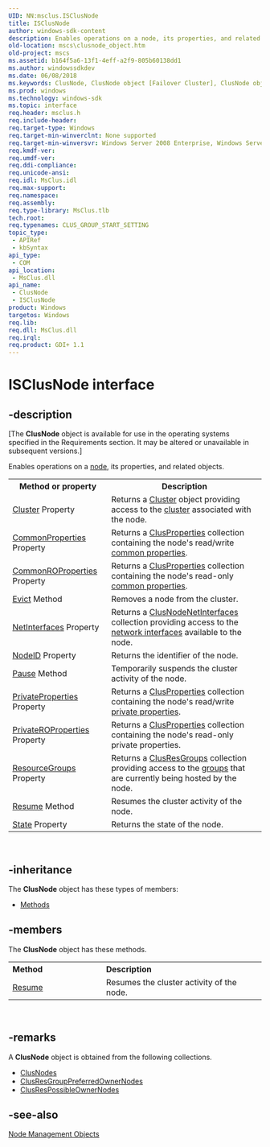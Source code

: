 ```yaml
---
UID: NN:msclus.ISClusNode
title: ISClusNode
author: windows-sdk-content
description: Enables operations on a node, its properties, and related objects.
old-location: mscs\clusnode_object.htm
old-project: mscs
ms.assetid: b164f5a6-13f1-4eff-a2f9-805b60138dd1
ms.author: windowssdkdev
ms.date: 06/08/2018
ms.keywords: ClusNode, ClusNode object [Failover Cluster], ClusNode object [Failover Cluster],described, ISClusNode, _wolf_clusnode_object, msclus/ClusNode, mscs.clusnode_object
ms.prod: windows
ms.technology: windows-sdk
ms.topic: interface
req.header: msclus.h
req.include-header: 
req.target-type: Windows
req.target-min-winverclnt: None supported
req.target-min-winversvr: Windows Server 2008 Enterprise, Windows Server 2008 Datacenter
req.kmdf-ver: 
req.umdf-ver: 
req.ddi-compliance: 
req.unicode-ansi: 
req.idl: MsClus.idl
req.max-support: 
req.namespace: 
req.assembly: 
req.type-library: MsClus.tlb
tech.root: 
req.typenames: CLUS_GROUP_START_SETTING
topic_type:
 - APIRef
 - kbSyntax
api_type:
 - COM
api_location:
 - MsClus.dll
api_name:
 - ClusNode
 - ISClusNode
product: Windows
targetos: Windows
req.lib: 
req.dll: MsClus.dll
req.irql: 
req.product: GDI+ 1.1
---
```


# ISClusNode interface


## -description


<p class="CCE_Message">[The <b>ClusNode</b> object is 
    available for use in the operating systems specified in the Requirements section. It may be altered or unavailable in 
    subsequent versions.]

Enables operations on a 
    <a href="https://msdn.microsoft.com/4381e378-7bf2-4dbc-b56e-3fed33193d32">node</a>, its properties, and related objects.
<table>
<tr>
<th>Method or property</th>
<th>Description</th>
</tr>
<tr>
<td>
<a href="https://msdn.microsoft.com/library/windows/hardware/dn922625">Cluster</a> Property</td>
<td>Returns a <a href="https://msdn.microsoft.com/library/windows/hardware/dn922625">Cluster</a> object providing access to the 
      <a href="https://msdn.microsoft.com/library/windows/hardware/dn922625">cluster</a> associated with the node.</td>
</tr>
<tr>
<td>
<a href="https://msdn.microsoft.com/976be45f-39dd-46ee-b558-026afa129b21">CommonProperties</a> Property</td>
<td>Returns a <a href="https://msdn.microsoft.com/b117b0eb-e188-4514-8e11-9acca1303e8f">ClusProperties</a> collection 
      containing the node's read/write <a href="https://msdn.microsoft.com/5341d390-69dd-4e84-a443-f35a4b6c0bab">common properties</a>.</td>
</tr>
<tr>
<td>
<a href="https://msdn.microsoft.com/c7bb2e51-81da-4848-9c0b-42ab711a5c62">CommonROProperties</a> Property</td>
<td>Returns a <a href="https://msdn.microsoft.com/b117b0eb-e188-4514-8e11-9acca1303e8f">ClusProperties</a> collection 
      containing the node's read-only 
      <a href="https://msdn.microsoft.com/5341d390-69dd-4e84-a443-f35a4b6c0bab">common properties</a>.</td>
</tr>
<tr>
<td>
<a href="https://msdn.microsoft.com/e65a230e-3931-4e1a-b80d-3fd2499d330c">Evict</a> Method</td>
<td>Removes a node from the cluster.</td>
</tr>
<tr>
<td>
<a href="https://msdn.microsoft.com/98799b21-6646-430c-8194-debc7985fa9d">NetInterfaces</a> Property</td>
<td>Returns a 
      <a href="https://msdn.microsoft.com/d40bd8bd-b822-4069-bc9c-b7fefc66c8d0">ClusNodeNetInterfaces</a> collection 
      providing access to the <a href="https://msdn.microsoft.com/cc0cbbc3-e342-483e-9c94-4ee43f4d588d">network interfaces</a> available 
      to the node.</td>
</tr>
<tr>
<td>
<a href="https://msdn.microsoft.com/8ef68a5e-e7a0-4b32-8649-4fd194520ea6">NodeID</a> Property</td>
<td>Returns the identifier of the node.</td>
</tr>
<tr>
<td>
<a href="https://msdn.microsoft.com/library/windows/hardware/hh451189">Pause</a> Method</td>
<td>Temporarily suspends the cluster activity of the node.</td>
</tr>
<tr>
<td>
<a href="https://msdn.microsoft.com/33520afe-ec3e-41dc-ad16-aaee4f5394aa">PrivateProperties</a> Property</td>
<td>Returns a <a href="https://msdn.microsoft.com/b117b0eb-e188-4514-8e11-9acca1303e8f">ClusProperties</a> collection 
      containing the node's read/write 
      <a href="https://msdn.microsoft.com/a1dee11c-f1fe-4509-a40a-a58c4b8999ef">private properties</a>.</td>
</tr>
<tr>
<td>
<a href="https://msdn.microsoft.com/146471dd-49f9-442c-a888-148fd86c4050">PrivateROProperties</a> Property</td>
<td>Returns a <a href="https://msdn.microsoft.com/b117b0eb-e188-4514-8e11-9acca1303e8f">ClusProperties</a> collection 
      containing the node's read-only private properties.</td>
</tr>
<tr>
<td>
<a href="https://msdn.microsoft.com/45eae46b-54d2-4945-aab1-8b471df64881">ResourceGroups</a> Property</td>
<td>Returns a <a href="https://msdn.microsoft.com/7411d5f9-15c0-4c03-9128-c6b636979a50">ClusResGroups</a> collection 
      providing access to the <a href="https://msdn.microsoft.com/1e0680ba-87d0-4bf0-808c-d80485e4daa3">groups</a> that are currently being hosted by 
      the node.</td>
</tr>
<tr>
<td>
<a href="https://msdn.microsoft.com/74e465e2-1328-4e05-b287-3ce27359c67a">Resume</a> Method</td>
<td>Resumes the cluster activity of the node.</td>
</tr>
<tr>
<td>
<a href="https://msdn.microsoft.com/c1887055-518a-4177-a618-418c75883d69">State</a> Property</td>
<td>Returns the state of the node.</td>
</tr>
</table> 


## -inheritance

The <b xmlns:loc="http://microsoft.com/wdcml/l10n">ClusNode</b> object has these types of members:
<ul>
<li><a href="https://docs.microsoft.com/">Methods</a></li>
</ul>

## -members

The <b>ClusNode</b> object has these methods.
<table class="members" id="memberListMethods">
<tr>
<th align="left" width="37%">Method</th>
<th align="left" width="63%">Description</th>
</tr>
<tr data="declared;">
<td align="left" width="37%">
<a href="https://msdn.microsoft.com/74e465e2-1328-4e05-b287-3ce27359c67a">Resume</a>
</td>
<td align="left" width="63%">
Resumes the cluster activity of the node.

</td>
</tr>
</table> 


## -remarks



A <b>ClusNode</b> object is obtained from the following 
    collections.

<ul>
<li>
<a href="https://msdn.microsoft.com/f35d610f-014a-48cf-aaa4-93e320bcd890">ClusNodes</a>
</li>
<li>
<a href="https://msdn.microsoft.com/3425825e-890c-4d3d-919e-a66963e1fc55">ClusResGroupPreferredOwnerNodes</a>
</li>
<li>
<a href="https://msdn.microsoft.com/a3269288-f32f-45d5-8fd4-4e6fb257c1be">ClusResPossibleOwnerNodes</a>
</li>
</ul>



## -see-also




<a href="https://msdn.microsoft.com/8bf2124b-7e29-493c-a1ac-12e5f1cf5fe6">Node Management Objects</a>
 

 

